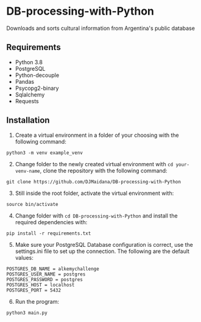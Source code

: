 # DB-processing-with-Python
Downloads and sorts cultural information from Argentina's public database
## Requirements

- Python 3.8
- PostgreSQL
- Python-decouple
- Pandas
- Psycopg2-binary
- Sqlalchemy
- Requests

## Installation

1. Create a virtual environment in a folder of your choosing with the following command: 

`python3 -m venv example_venv`

2. Change folder to the newly created virtual environment with `cd your-venv-name`, clone the repository with the following command:

`git clone https://github.com/DJMaidana/DB-processing-with-Python`

3. Still inside the root folder, activate the virtual environment with:

`source bin/activate`

4. Change folder with `cd DB-processing-with-Python` and install the required dependencies with:

`pip install -r requirements.txt`
 
5. Make sure your PostgreSQL Database configuration is correct, use the settings.ini file to set up the connection. The following are the default values:

```
POSTGRES_DB_NAME = alkemychallenge
POSTGRES_USER_NAME = postgres
POSTGRES_PASSWORD = postgres
POSTGRES_HOST = localhost
POSTGRES_PORT = 5432
```

6. Run the program:

`python3 main.py`
